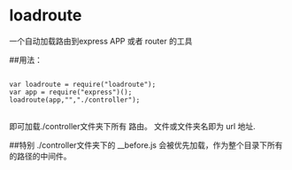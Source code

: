 # loadroute
一个自动加载路由到express APP 或者 router 的工具

##用法：

<pre>
<code>
var loadroute = require("loadroute");
var app = require("express")();
loadroute(app,"","./controller");
</code>
</pre>
即可加载./controller文件夹下所有 路由。
文件或文件夹名即为 url 地址.

##特别
./controller文件夹下的  __before.js 会被优先加载，作为整个目录下所有的路径的中间件。
